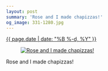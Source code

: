 ```yaml
---
layout: post
summary: 'Rose and I made chapizzas!'
og_image: 331-1280.jpg
---
```


<div class="post">
 <time>
  <a href="/331">
   {{ page.date | date: "%B %-d, %Y" }}
  </a>
 </time>
 <a href="/331">
  <figure data-taken="6/3/2014">
   <img alt="Rose and I made chapizzas!" sizes="(min-width: 700px) 50vw, calc(100vw - 2rem)" src="{{ site.assets_url }}/331-640.jpg" srcset="{{ site.assets_url }}/331-1280.jpg 1280w, {{ site.assets_url }}/331-960.jpg 960w, {{ site.assets_url }}/331-640.jpg 640w, {{ site.assets_url }}/331-320.jpg 320w"/>
  </figure>
 </a>
 <span>
  Rose and I made chapizzas!
 </span>
</div>
